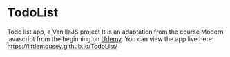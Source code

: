 # TodoList
Todo list app, a VanillaJS project
It is an adaptation from the course Modern javascript from the beginning on [Udemy](https://www.udemy.com/modern-javascript-from-the-beginning/).
You can view the app live here: https://littlemousey.github.io/TodoList/
